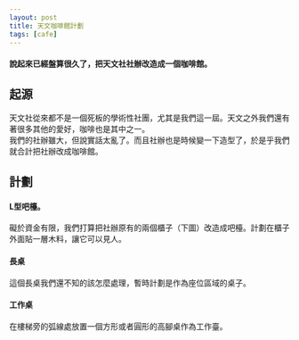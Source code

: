 ```yaml
---
layout: post
title: 天文咖啡館計劃
tags: [cafe]
---
```

 
#### 說起來已經盤算很久了，把天文社社辦改造成一個咖啡館。 
 
## 起源
  
天文社從來都不是一個死板的學術性社團，尤其是我們這一屆。天文之外我們還有著很多其他的愛好，咖啡也是其中之一。  
我們的社辦雖大，但說實話太亂了。而且社辦也是時候變一下造型了，於是乎我們就合計把社辦改成咖啡館。

## 計劃  

#### L型吧檯。  
 
礙於資金有限，我們打算把社辦原有的兩個櫃子（下圖）改造成吧檯。計劃在櫃子外面貼一層木料，讓它可以見人。

#### 長桌  

這個長桌我們還不知的該怎麼處理，暫時計劃是作為座位區域的桌子。

#### 工作桌  
在樓梯旁的弧線處放置一個方形或者圓形的高腳桌作為工作臺。